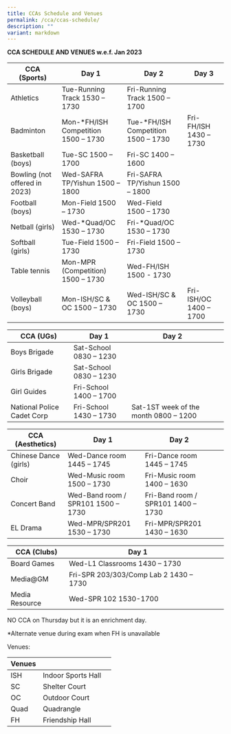 ```yaml
---
title: CCAs Schedule and Venues
permalink: /cca/ccas-schedule/
description: ""
variant: markdown
---
```



**CCA SCHEDULE AND VENUES w.e.f. Jan 2023**

| CCA (Sports) | Day 1 | Day 2 | Day 3 |  
| -------- | -------- | -------- | -------- | 
| Athletics    | Tue-Running Track 1530 – 1730     | Fri-Running Track 1500 – 1700     |   
| Badminton    | Mon-\*FH/ISH Competition 1500 – 1730     | Tue-\*FH/ISH Competition 1500 – 1730     | Fri-FH/ISH 1430 – 1730    |
| Basketball (boys)     | Tue-SC 1500 – 1700     | Fri-SC 1400 – 1600     |      |
| Bowling (not offered in 2023)     | Wed-SAFRA TP/Yishun 1500 – 1800     | Fri-SAFRA TP/Yishun 1500 – 1800     |      |
| Football (boys)     | Mon-Field 1500 – 1730     | Wed-Field 1500 – 1730     |      |
| Netball (girls)     | Wed-\*Quad/OC 1530 – 1730     | Fri-\*Quad/OC 1530 – 1730     |      |
| Softball (girls)     | Tue-Field 1500 – 1730     | Fri-Field 1500 – 1730     |      |
| Table tennis    | Mon-MPR (Competition) 1500 – 1730     | Wed-FH/ISH 1500 - 1730    |      |
| Volleyball (boys)     | Mon-ISH/SC & OC 1500 – 1730     | Wed-ISH/SC & OC 1500 – 1730     | Fri-ISH/OC 1400 – 1700     |




| CCA (UGs) | Day 1 | Day 2 |  |  
| -------- | -------- | -------- | -------- | 
| Boys Brigade    | Sat-School 0830 – 1230     |      | 
| Girls Brigade    | Sat-School 0830 – 1230     |      |      |
| Girl Guides    | Fri-School 1400 – 1700     |      |      |
| National Police Cadet Corp     | Fri-School 1430 – 1730     | Sat-1ST week of the month 0800 – 1200     |      |



| CCA (Aesthetics) | Day 1 | Day 2 |  |  
| -------- | -------- | -------- | -------- | 
| Chinese Dance (girls)    | Wed-Dance room 1445 – 1745     | Fri-Dance room 1445 – 1745     |      |
| Choir    | Wed-Music room 1500 – 1730     | Fri-Music room 1400 – 1630     |      |
| Concert Band    | Wed-Band room / SPR101 1500 – 1730     | Fri-Band room / SPR101 1400 – 1730     |      |
| EL Drama    | Wed-MPR/SPR201 1530 – 1730     | Fri-MPR/SPR201 1430 – 1630     |      |


| CCA (Clubs) | Day 1 |  |  |  
| -------- | -------- | -------- | -------- | 
| Board Games    | Wed-L1 Classrooms 1430 – 1730     |      |      |
| Media@GM    | Fri-SPR 203/303/Comp Lab 2 1430 – 1730     |      |      |
| Media Resource    | Wed-SPR 102 1530-1700     |      |      |

NO CCA on Thursday but it is an enrichment day.

\*Alternate venue during exam when FH is unavailable


Venues:

| Venues |  |  |
| -------- | -------- | -------- |
| ISH     | Indoor Sports Hall     |      |
| SC     | Shelter Court     |     |
| OC     | Outdoor Court     |     |
| Quad    | Quadrangle     |     |
| FH    | Friendship Hall     |     |